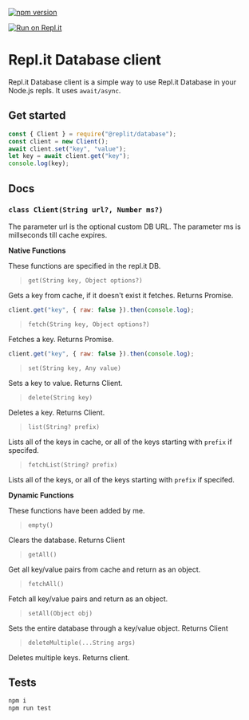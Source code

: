 [![npm version](https://badge.fury.io/js/%40replit%2Fdatabase.svg)](https://badge.fury.io/js/%40replit%2Fdatabase)

[![Run on Repl.it](https://repl.it/badge/github/replit/database-node)](https://repl.it/github/replit/database-node)

# Repl.it Database client
Repl.it Database client is a simple way to use Repl.it Database in your Node.js repls. It uses `await/async`.

## Get started
```js
const { Client } = require("@replit/database");
const client = new Client();
await client.set("key", "value");
let key = await client.get("key");
console.log(key);
```

## Docs
### `class Client(String url?, Number ms?)`
The parameter url is the optional custom DB URL.
The parameter ms is millseconds till cache expires.

**Native Functions**

These functions are specified in the repl.it DB.

> `get(String key, Object options?)`

Gets a key from cache, if it doesn't exist it fetches. Returns Promise.
```js
client.get("key", { raw: false }).then(console.log);
```

> `fetch(String key, Object options?)`

Fetches a key. Returns Promise.
```js
client.get("key", { raw: false }).then(console.log);
```

> `set(String key, Any value)`

Sets a key to value. Returns Client. 

> `delete(String key)`

Deletes a key. Returns Client.

> `list(String? prefix)`

Lists all of the keys in cache, or all of the keys starting with `prefix` if specifed.

> `fetchList(String? prefix)`

Lists all of the keys, or all of the keys starting with `prefix` if specifed.

**Dynamic Functions**

These functions have been added by me.

> `empty()`

Clears the database. Returns Client

> `getAll()`

Get all key/value pairs from cache and return as an object.

> `fetchAll()`

Fetch all key/value pairs and return as an object.

> `setAll(Object obj)`

Sets the entire database through a key/value object. Returns Client

> `deleteMultiple(...String args)`

Deletes multiple keys. Returns client.

## Tests
```sh
npm i
npm run test
```
